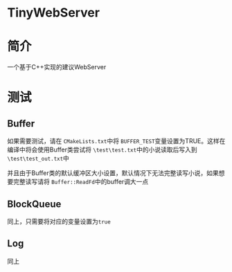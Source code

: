 # TinyWebServer

# 简介

一个基于C++实现的建议WebServer


# 测试

## Buffer

如果需要测试，请在 `CMakeLists.txt`中将 `BUFFER_TEST`变量设置为TRUE。这样在编译中将会使用Buffer类尝试将 `\test\test.txt`中的小说读取后写入到 `\test\test_out.txt`中

并且由于Buffer类的默认缓冲区大小设置，默认情况下无法完整读写小说，如果想要完整读写请将 `Buffer::ReadFd`中的buffer调大一点

## BlockQueue
同上，只需要将对应的变量设置为`true`

## Log
同上
